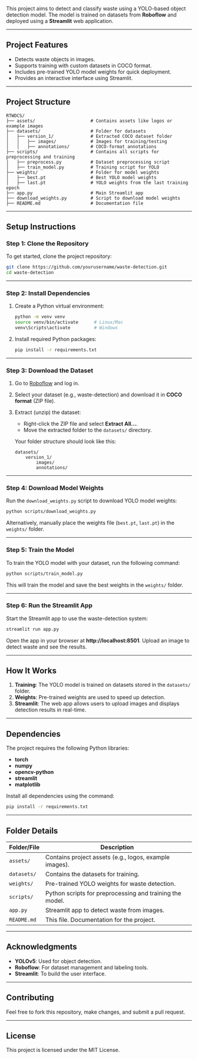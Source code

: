 This project aims to detect and classify waste using a YOLO-based object detection model. The model is trained on datasets from **Roboflow** and deployed using a **Streamlit** web application.

---

## **Project Features**

- Detects waste objects in images.
- Supports training with custom datasets in COCO format.
- Includes pre-trained YOLO model weights for quick deployment.
- Provides an interactive interface using Streamlit.

---

## **Project Structure**

```
RTWDCS/
├── assets/                     # Contains assets like logos or example images
├── datasets/                   # Folder for datasets
│   ├── version_1/              # Extracted COCO dataset folder
│   │   ├── images/             # Images for training/testing
│   │   ├── annotations/        # COCO-format annotations
├── scripts/                    # Contains all scripts for preprocessing and training
│   ├── preprocess.py           # Dataset preprocessing script
│   ├── train_model.py          # Training script for YOLO
├── weights/                    # Folder for model weights
│   ├── best.pt                 # Best YOLO model weights
│   ├── last.pt                 # YOLO weights from the last training epoch
├── app.py                      # Main Streamlit app
├── download_weights.py         # Script to download model weights
├── README.md                   # Documentation file
```

---

## **Setup Instructions**

### **Step 1: Clone the Repository**

To get started, clone the project repository:

```bash
git clone https://github.com/yourusername/waste-detection.git
cd waste-detection
```

---

### **Step 2: Install Dependencies**

1. Create a Python virtual environment:

   ```bash
   python -m venv venv
   source venv/bin/activate      # Linux/Mac
   venv\Scripts\activate         # Windows
   ```

2. Install required Python packages:

   ```bash
   pip install -r requirements.txt
   ```

---

### **Step 3: Download the Dataset**

1. Go to [Roboflow](https://roboflow.com/) and log in.
2. Select your dataset (e.g., waste-detection) and download it in **COCO format** (ZIP file).
3. Extract (unzip) the dataset:
   - Right-click the ZIP file and select **Extract All...**.
   - Move the extracted folder to the `datasets/` directory.

   Your folder structure should look like this:

   ```
   datasets/
       version_1/
           images/
           annotations/
   ```

---

### **Step 4: Download Model Weights**

Run the `download_weights.py` script to download YOLO model weights:

```bash
python scripts/download_weights.py
```

Alternatively, manually place the weights file (`best.pt`, `last.pt`) in the `weights/` folder.

---

### **Step 5: Train the Model**

To train the YOLO model with your dataset, run the following command:

```bash
python scripts/train_model.py
```

This will train the model and save the best weights in the `weights/` folder.

---

### **Step 6: Run the Streamlit App**

Start the Streamlit app to use the waste-detection system:

```bash
streamlit run app.py
```

Open the app in your browser at **http://localhost:8501**. Upload an image to detect waste and see the results.

---

## **How It Works**

1. **Training**: The YOLO model is trained on datasets stored in the `datasets/` folder.
2. **Weights**: Pre-trained weights are used to speed up detection.
3. **Streamlit**: The web app allows users to upload images and displays detection results in real-time.

---

## **Dependencies**

The project requires the following Python libraries:
- **torch**
- **numpy**
- **opencv-python**
- **streamlit**
- **matplotlib**

Install all dependencies using the command:
```bash
pip install -r requirements.txt
```

---

## **Folder Details**

| Folder/File         | Description                                                                 |
|---------------------|-----------------------------------------------------------------------------|
| `assets/`           | Contains project assets (e.g., logos, example images).                     |
| `datasets/`         | Contains the datasets for training.                                        |
| `weights/`          | Pre-trained YOLO weights for waste detection.                              |
| `scripts/`          | Python scripts for preprocessing and training the model.                   |
| `app.py`            | Streamlit app to detect waste from images.                                 |
| `README.md`         | This file. Documentation for the project.                                  |

---

## **Acknowledgments**

- **YOLOv5**: Used for object detection.
- **Roboflow**: For dataset management and labeling tools.
- **Streamlit**: To build the user interface.

---

## **Contributing**

Feel free to fork this repository, make changes, and submit a pull request.

---

## **License**

This project is licensed under the MIT License.
